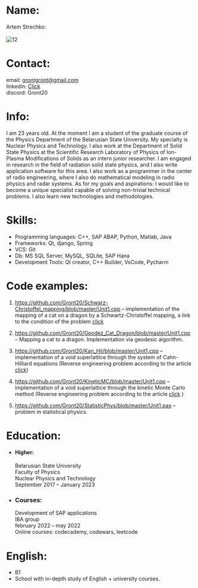 
# Name: 
Artem Strechko: <br/><br/>
![12](https://user-images.githubusercontent.com/86954020/190753951-49c786f6-c793-4bcf-bfd2-5bf0b9a501b0.jpg)
# Contact: 
email: grontgront@gmail.com <br/>
         linkedin: [Click](linkedin.com/in/artem-strechko-6764141bb)  <br/>
         discord: Gront20 <br/>

# Info: 
I am 23 years old. At the moment I am a student of the graduate course of the Physics Department of the Belarusian State University. My specialty is Nuclear Physics and Technology. I also work at the Department of Solid State Physics at the Scientific Research Laboratory of Physics of Ion-Plasma Modifications of Solids as an intern junior researcher. I am engaged in research in the field of radiation solid state physics, and I also write application software for this area. I also work as a programmer in the center of radio engineering, where I also do mathematical modeling in radio physics and radar systems. As for my goals and aspirations: I would like to become a unique specialist capable of solving non-trivial technical problems. I also learn new technologies and methodologies.

# Skills:  
* Programming languages: C++, SAP ABAP, Python, Matlab, Java <br/>
* Frameworks: Qt, django, Spring  <br/>
* VCS: Git <br/>
* Db: MS SQL Server, MySQL, SQLite, SAP Hana <br/>
* Development Tools: Qt creator, C++ Builder,  VsCode, Pycharm <br/>

# Code examples: 
1. https://github.com/Gront20/Schwarz-Christoffel_mapping/blob/master/Unit1.cpp – implementation of the mapping of a cat on a dragon by a Schwartz-Christoffel mapping, a link to the condition of the problem [click](https://github.com/Gront20/Geodez_Cat_Dragon/blob/master/%D0%97%D0%B0%D0%B4%D0%B0%D1%87%D0%B0.jp )<br/>
               
2. https://github.com/Gront20/Geodez_Cat_Dragon/blob/master/Unit1.cpp – Mapping a cat to a dragon. Implementation via geodesic algorithm. <br/>
3. https://github.com/Gront20/Kan_Hil/blob/master/Unit1.cpp – implementation of a void superlattice through the system of Cahn-Hilliard equations (Reverse engineering problem according to the article [click](https://inldigitallibrary.inl.gov/sites/sti/sti/Sort_3215.pdf)) <br/>
4. https://github.com/Gront20/KineticMC/blob/master/Unit1.cpp – implementation of a void superlattice through the kinetic Monte Carlo method (Reverse engineering problem according to the article [click](https://www.researchgate.net/publication/324781728_Theoretical_prediction_and_atomic_kinetic_Monte_Carlo_simulations_of_void_superlattice_self-organization_under_irradiation) ) <br/>
5. https://github.com/Gront20/StatisticPhys/blob/master/Unit1.pas – problem in statistical physics. <br/>

# Education: 
* #### Higher: 
  Belarusian State University <br/>
  Faculty of Physics <br/>
  Nuclear Physics and Technology  <br/>
  September 2017 – January 2023 <br/>
           
* ### Courses: 
  Development of SAP applications <br/>
         IBA group <br/>
         february 2022 – may 2022 <br/>
         Online courses: codecademy, codewars, leetcode <br/>
# English: 
* B1 <br/>
* School with in-depth study of English + university courses. 
